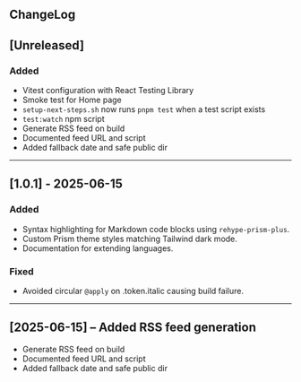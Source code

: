 ## ChangeLog

## [Unreleased]

### Added
- Vitest configuration with React Testing Library
- Smoke test for Home page
- `setup-next-steps.sh` now runs `pnpm test` when a test script exists
- `test:watch` npm script
- Generate RSS feed on build
- Documented feed URL and script
- Added fallback date and safe public dir

---

## [1.0.1] - 2025-06-15
### Added
- Syntax highlighting for Markdown code blocks using `rehype-prism-plus`.
- Custom Prism theme styles matching Tailwind dark mode.
- Documentation for extending languages.

### Fixed
- Avoided circular `@apply` on .token.italic causing build failure.

---

## [2025-06-15] – Added RSS feed generation
- Generate RSS feed on build
- Documented feed URL and script
- Added fallback date and safe public dir
